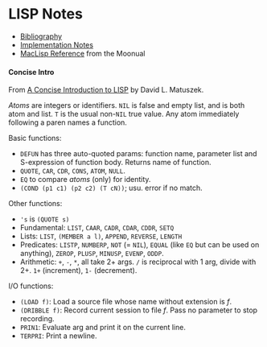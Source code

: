 LISP Notes
==========

- [Bibliography](bibliography.md)
- [Implementation Notes](impl-notes.md)
- [MacLisp Reference](maclisp.md) from the Moonual


#### Concise Intro

From [A Concise Introduction to LISP][matuszek] by David L. Matuszek.

_Atoms_ are integers or identifiers. `NIL` is false and empty list,
and is both atom and list. `T` is the usual non-`NIL` true value. Any
atom immediately following a paren names a function.

Basic functions:
- `DEFUN` has three auto-quoted params: function name, parameter list
  and S-expression of function body. Returns name of function.
- `QUOTE`, `CAR`, `CDR`, `CONS`, `ATOM`, `NULL`.
- `EQ` to compare _atoms_ (only) for identity.
- `(COND (p1 c1) (p2 c2) (T cN))`; usu. error if no match.

Other functions:
- `'s` is `(QUOTE s)`
- Fundamental: `LIST`, `CAAR`, `CADR`, `CDAR`, `CDDR`, `SETQ`
- Lists: `LIST`, `(MEMBER a l)`, `APPEND`, `REVERSE`, `LENGTH`
- Predicates: `LISTP`, `NUMBERP`, `NOT` (= `NIL`), `EQUAL` (like `EQ`
  but can be used on anything), `ZEROP`, `PLUSP`, `MINUSP`, `EVENP`,
  `ODDP`.
- Arithmetic: `+`, `-`, `*`, all take 2+ args. `/` is reciprocal with
  1 arg, divide with 2+. `1+` (increment), `1-` (decrement).

I/O functions:
- `(LOAD f)`: Load a source file whose name without extension is _f_.
- `(DRIBBLE f)`: Record current session to file _f_. Pass no parameter
  to stop recording.
- `PRIN1`: Evaluate arg and print it on the current line.
- `TERPRI`: Print a newline.


[matuszek]: https://www.cis.upenn.edu/~matuszek/LispText/lisp.html
